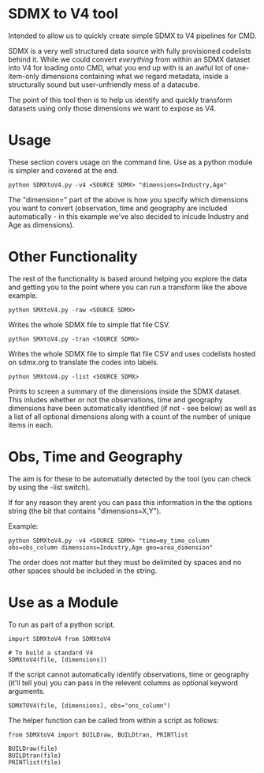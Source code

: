 # SDMX to V4 tool

Intended to allow us to quickly create simple SDMX to V4 pipelines for CMD.

SDMX is a very well structured data source with fully provisioned codelists behind it. While we could convert *everything* from within an SDMX dataset into V4 for loading onto CMD, what you end up with is an awful lot of one-item-only dimensions containing what we regard metadata, inside a structurally sound but user-unfriendly mess of a datacube.

The point of this tool then is to help us identify and quickly transform datasets using only those dimensions we want to expose as V4.


# Usage

These section covers usage on the command line. Use as a python module is simpler and covered at the end.

```python SDMXtoV4.py -v4 <SOURCE SDMX> "dimensions=Industry,Age"```

The "dimension=" part of the above is how you specify which dimensions you want to convert (observation, time and geography are included automatically - in this example we've also decided to inlcude Industry and Age as dimensions).



# Other Functionality

The rest of the functionality is based around helping you explore the data and getting you to the point where you can run a transform like the above example.

```python SMXtoV4.py -raw <SOURCE SDMX>```


Writes the whole SDMX file to simple flat file CSV.

```python SMXtoV4.py -tran <SOURCE SDMX>```


Writes the whole SDMX file to simple flat file CSV and uses codelists hosted on sdmx.org to translate the codes into labels.

```python SMXtoV4.py -list <SOURCE SDMX>```

Prints to screen a summary of the dimensions inside the SDMX dataset. This inludes whether or not the observations, time and geography dimensions have been automatically identified (if not - see below) as well as a list of all optional dimensions along with a count of the number of unique items in each.



# Obs, Time and Geography

The aim is for these to be automatially detected by the tool (you can check by using the -list switch).

If for any reason they arent you can pass this information in the the options string (the bit that contains "dimensions=X,Y").

Example:

```python SDMXtoV4.py -v4 <SOURCE SDMX> "time=my_time_column obs=obs_column dimensions=Industry,Age geo=area_dimension"```

The order does not matter but they must be delimited by spaces and no other spaces should be included in the string.



# Use as a Module

To run as part of a python script.

```
import SDMXtoV4 from SDMXtoV4

# To build a standard V4
SDMXtoV4(file, [dimensions])
```

If the script cannot automatically identify observations, time or geography (it'll tell you) you can pass in the relevent columns as optional keyword arguments.

```
SDMXTOV4(file, [dimensions], obs="ons_column")
```
The helper function can be called from within a script as follows:

```
from SDMXtoV4 import BUILDraw, BUILDtran, PRINTlist

BUILDraw(file)
BUILDtran(file)
PRINTlist(file)

```


